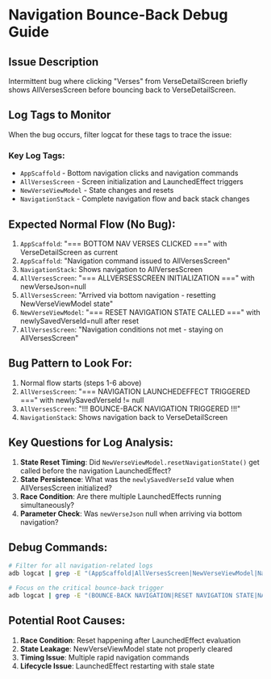 # Navigation Bounce-Back Debug Guide

## Issue Description
Intermittent bug where clicking "Verses" from VerseDetailScreen briefly shows AllVersesScreen before bouncing back to VerseDetailScreen.

## Log Tags to Monitor
When the bug occurs, filter logcat for these tags to trace the issue:

### Key Log Tags:
- `AppScaffold` - Bottom navigation clicks and navigation commands
- `AllVersesScreen` - Screen initialization and LaunchedEffect triggers  
- `NewVerseViewModel` - State changes and resets
- `NavigationStack` - Complete navigation flow and back stack changes

## Expected Normal Flow (No Bug):
1. `AppScaffold`: "=== BOTTOM NAV VERSES CLICKED ===" with VerseDetailScreen as current
2. `AppScaffold`: "Navigation command issued to AllVersesScreen"
3. `NavigationStack`: Shows navigation to AllVersesScreen
4. `AllVersesScreen`: "=== ALLVERSESSCREEN INITIALIZATION ===" with newVerseJson=null
5. `AllVersesScreen`: "Arrived via bottom navigation - resetting NewVerseViewModel state"
6. `NewVerseViewModel`: "=== RESET NAVIGATION STATE CALLED ===" with newlySavedVerseId=null after reset
7. `AllVersesScreen`: "Navigation conditions not met - staying on AllVersesScreen"

## Bug Pattern to Look For:
1. Normal flow starts (steps 1-6 above)
2. `AllVersesScreen`: "=== NAVIGATION LAUNCHEDEFFECT TRIGGERED ===" with newlySavedVerseId != null
3. `AllVersesScreen`: "!!! BOUNCE-BACK NAVIGATION TRIGGERED !!!"
4. `NavigationStack`: Shows navigation back to VerseDetailScreen

## Key Questions for Log Analysis:
1. **State Reset Timing**: Did `NewVerseViewModel.resetNavigationState()` get called before the navigation LaunchedEffect?
2. **State Persistence**: What was the `newlySavedVerseId` value when AllVersesScreen initialized?
3. **Race Condition**: Are there multiple LaunchedEffects running simultaneously?
4. **Parameter Check**: Was `newVerseJson` null when arriving via bottom navigation?

## Debug Commands:
```bash
# Filter for all navigation-related logs
adb logcat | grep -E "(AppScaffold|AllVersesScreen|NewVerseViewModel|NavigationStack)"

# Focus on the critical bounce-back trigger
adb logcat | grep -E "(BOUNCE-BACK NAVIGATION|RESET NAVIGATION STATE|NAVIGATION LAUNCHEDEFFECT)"
```

## Potential Root Causes:
1. **Race Condition**: Reset happening after LaunchedEffect evaluation
2. **State Leakage**: NewVerseViewModel state not properly cleared
3. **Timing Issue**: Multiple rapid navigation commands
4. **Lifecycle Issue**: LaunchedEffect restarting with stale state